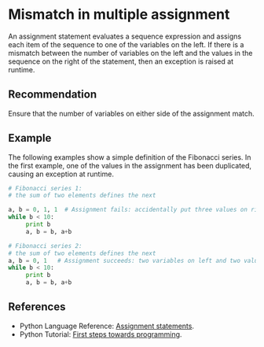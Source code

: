 # Mismatch in multiple assignment
An assignment statement evaluates a sequence expression and assigns each item of the sequence to one of the variables on the left. If there is a mismatch between the number of variables on the left and the values in the sequence on the right of the statement, then an exception is raised at runtime.


## Recommendation
Ensure that the number of variables on either side of the assignment match.


## Example
The following examples show a simple definition of the Fibonacci series. In the first example, one of the values in the assignment has been duplicated, causing an exception at runtime.


```python
# Fibonacci series 1:
# the sum of two elements defines the next

a, b = 0, 1, 1  # Assignment fails: accidentally put three values on right
while b < 10:
     print b
     a, b = b, a+b

# Fibonacci series 2:
# the sum of two elements defines the next
a, b = 0, 1   # Assignment succeeds: two variables on left and two values on right
while b < 10:
     print b
     a, b = b, a+b

```

## References
* Python Language Reference: [ Assignment statements](http://docs.python.org/2/reference/simple_stmts.html#grammar-token-assignment_stmt).
* Python Tutorial: [ First steps towards programming](http://docs.python.org/2/tutorial/introduction.html#first-steps-towards-programming).
